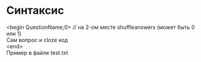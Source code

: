 # Синтаксис
\<begin QuestionName;0> // на 2-ом месте shuffleanswers (может быть 0 или 1)
<br>
Сам вопрос и cloze код 
<br>
\<end>
<br>
Пример в файле test.txt
